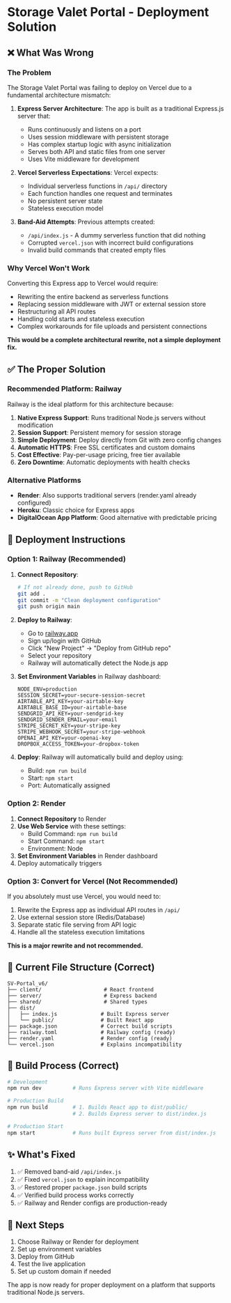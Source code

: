 # Storage Valet Portal - Deployment Solution

## ❌ What Was Wrong

### The Problem
The Storage Valet Portal was failing to deploy on Vercel due to a fundamental architecture mismatch:

1. **Express Server Architecture**: The app is built as a traditional Express.js server that:
   - Runs continuously and listens on a port
   - Uses session middleware with persistent storage
   - Has complex startup logic with async initialization
   - Serves both API and static files from one server
   - Uses Vite middleware for development

2. **Vercel Serverless Expectations**: Vercel expects:
   - Individual serverless functions in `/api/` directory
   - Each function handles one request and terminates
   - No persistent server state
   - Stateless execution model

3. **Band-Aid Attempts**: Previous attempts created:
   - `/api/index.js` - A dummy serverless function that did nothing
   - Corrupted `vercel.json` with incorrect build configurations
   - Invalid build commands that created empty files

### Why Vercel Won't Work
Converting this Express app to Vercel would require:
- Rewriting the entire backend as serverless functions
- Replacing session middleware with JWT or external session store
- Restructuring all API routes
- Handling cold starts and stateless execution
- Complex workarounds for file uploads and persistent connections

**This would be a complete architectural rewrite, not a simple deployment fix.**

## ✅ The Proper Solution

### Recommended Platform: Railway

Railway is the ideal platform for this architecture because:

1. **Native Express Support**: Runs traditional Node.js servers without modification
2. **Session Support**: Persistent memory for session storage
3. **Simple Deployment**: Deploy directly from Git with zero config changes
4. **Automatic HTTPS**: Free SSL certificates and custom domains
5. **Cost Effective**: Pay-per-usage pricing, free tier available
6. **Zero Downtime**: Automatic deployments with health checks

### Alternative Platforms
- **Render**: Also supports traditional servers (render.yaml already configured)
- **Heroku**: Classic choice for Express apps
- **DigitalOcean App Platform**: Good alternative with predictable pricing

## 🚀 Deployment Instructions

### Option 1: Railway (Recommended)

1. **Connect Repository**:
   ```bash
   # If not already done, push to GitHub
   git add .
   git commit -m "Clean deployment configuration"
   git push origin main
   ```

2. **Deploy to Railway**:
   - Go to [railway.app](https://railway.app)
   - Sign up/login with GitHub
   - Click "New Project" → "Deploy from GitHub repo"
   - Select your repository
   - Railway will automatically detect the Node.js app

3. **Set Environment Variables** in Railway dashboard:
   ```
   NODE_ENV=production
   SESSION_SECRET=your-secure-session-secret
   AIRTABLE_API_KEY=your-airtable-key
   AIRTABLE_BASE_ID=your-airtable-base
   SENDGRID_API_KEY=your-sendgrid-key
   SENDGRID_SENDER_EMAIL=your-email
   STRIPE_SECRET_KEY=your-stripe-key
   STRIPE_WEBHOOK_SECRET=your-stripe-webhook
   OPENAI_API_KEY=your-openai-key
   DROPBOX_ACCESS_TOKEN=your-dropbox-token
   ```

4. **Deploy**: Railway will automatically build and deploy using:
   - Build: `npm run build`
   - Start: `npm start`
   - Port: Automatically assigned

### Option 2: Render

1. **Connect Repository** to Render
2. **Use Web Service** with these settings:
   - Build Command: `npm run build`
   - Start Command: `npm start`
   - Environment: Node
3. **Set Environment Variables** in Render dashboard
4. Deploy automatically triggers

### Option 3: Convert for Vercel (Not Recommended)

If you absolutely must use Vercel, you would need to:
1. Rewrite the Express app as individual API routes in `/api/`
2. Use external session store (Redis/Database)
3. Separate static file serving from API logic
4. Handle all the stateless execution limitations

**This is a major rewrite and not recommended.**

## 📁 Current File Structure (Correct)

```
SV-Portal_v6/
├── client/                    # React frontend
├── server/                    # Express backend
├── shared/                    # Shared types
├── dist/
│   ├── index.js              # Built Express server
│   └── public/               # Built React app
├── package.json              # Correct build scripts
├── railway.toml              # Railway config (ready)
├── render.yaml               # Render config (ready)
└── vercel.json               # Explains incompatibility
```

## 🔧 Build Process (Correct)

```bash
# Development
npm run dev          # Runs Express server with Vite middleware

# Production Build
npm run build        # 1. Builds React app to dist/public/
                     # 2. Builds Express server to dist/index.js

# Production Start
npm start            # Runs built Express server from dist/index.js
```

## ✨ What's Fixed

1. ✅ Removed band-aid `/api/index.js`
2. ✅ Fixed `vercel.json` to explain incompatibility
3. ✅ Restored proper `package.json` build scripts
4. ✅ Verified build process works correctly
5. ✅ Railway and Render configs are production-ready

## 🎯 Next Steps

1. Choose Railway or Render for deployment
2. Set up environment variables
3. Deploy from GitHub
4. Test the live application
5. Set up custom domain if needed

The app is now ready for proper deployment on a platform that supports traditional Node.js servers.